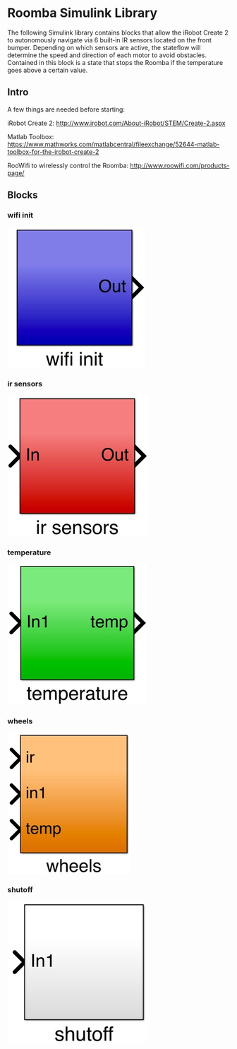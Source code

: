 # Roomba Simulink Library
The following Simulink library contains blocks that allow the iRobot Create 2 to autonomously navigate via 6 built-in IR sensors located on the front bumper. Depending on which sensors are active, the stateflow will determine the speed and direction of each motor to avoid obstacles. Contained in this block is a state that stops the Roomba if the temperature goes above a certain value.
## Intro
A few things are needed before starting:

iRobot Create 2:
http://www.irobot.com/About-iRobot/STEM/Create-2.aspx

Matlab Toolbox: 
https://www.mathworks.com/matlabcentral/fileexchange/52644-matlab-toolbox-for-the-irobot-create-2

RooWifi to wirelessly control the Roomba:
http://www.roowifi.com/products-page/

## Blocks
### **wifi init**
![wifi init](https://github.com/asoussan/markdown_images/blob/master/wifi%20init.jpg)

### **ir sensors**
![ir sensors](https://github.com/asoussan/markdown_images/blob/master/ir%20sensors.jpg)

### **temperature**
![temperature](https://github.com/asoussan/markdown_images/blob/master/temperature.jpg)

### **wheels**
![wheels](https://github.com/asoussan/markdown_images/blob/master/wheels.jpg)

### **shutoff**
![shutoff](https://github.com/asoussan/markdown_images/blob/master/shutoff.jpg)
